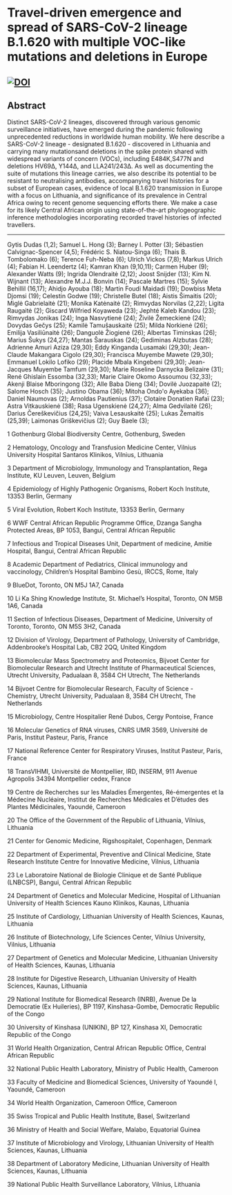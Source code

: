 # Travel-driven emergence and spread of SARS-CoV-2 lineage B.1.620 with multiple VOC-like mutations and deletions in Europe
[![DOI](https://zenodo.org/badge/364236973.svg)](https://zenodo.org/badge/latestdoi/364236973)
---------

## Abstract


Distinct SARS-CoV-2 lineages, discovered through various genomic surveillance initiatives, have emerged during the pandemic following unprecedented reductions in worldwide human mobility. We here describe a SARS-CoV-2 lineage - designated B.1.620 - discovered in Lithuania and carrying many mutationsand deletions in the spike protein shared with widespread variants of concern (VOCs), including E484K,S477N and deletions HV69∆, Y144∆, and LLA241/243∆. As well as documenting the suite of mutations this lineage carries, we also describe its potential to be resistant to neutralising antibodies, accompanying travel histories for a subset of European cases, evidence of local B.1.620 transmission in Europe with a focus on Lithuania, and significance of its prevalence in Central Africa owing to recent genome sequencing efforts there. We make a case for its likely Central African origin using state-of-the-art phylogeographic inference methodologies incorporating recorded travel histories of infected travellers.

-----------



Gytis Dudas (1,2); Samuel L. Hong (3); Barney I. Potter (3); Sébastien Calvignac-Spencer (4,5); Frédéric S. Niatou-Singa (6); Thais B. Tombolomako (6); Terence Fuh-Neba (6); Ulrich Vickos (7,8); Markus Ulrich (4); Fabian H. Leendertz (4); Kamran Khan (9,10,11); Carmen Huber (9); Alexander Watts (9); Ingrida Olendraitė (2,12); Joost Snijder (13); Kim N. Wijnant (13); Alexandre M.J.J. Bonvin (14); Pascale Martres (15); Sylvie Behillil (16,17); Ahidjo Ayouba (18); Martin Foudi Maidadi (19); Dowbiss Meta Djomsi (19); Celestin Godwe (19); Christelle Butel (18); Aistis Šimaitis (20); Miglė Gabrielaitė (21); Monika Katėnaitė (2); Rimvydas Norvilas (2,22); Ligita Raugaitė (2); Giscard Wilfried Koyaweda (23); Jephté Kaleb Kandou (23); Rimvydas Jonikas (24); Inga Nasvytienė (24); Živilė Žemeckienė (24); Dovydas Gečys (25); Kamilė Tamušauskaitė (25); Milda Norkienė (26); Emilija Vasiliūnaitė (26); Danguolė Žiogienė (26); Albertas Timinskas (26); Marius Šukys (24,27); Mantas Šarauskas (24); Gediminas Alzbutas (28); Adrienne Amuri Aziza (29,30); Eddy Kinganda Lusamaki (29,30); Jean-Claude Makangara Cigolo (29,30); Francisca Muyembe Mawete (29,30); Emmanuel Lokilo Lofiko (29); Placide Mbala Kingebeni (29,30); Jean-Jacques Muyembe Tamfum (29,30); Marie Roseline Darnycka Belizaire (31); René Ghislain Essomba (32,33); Marie Claire Okomo Assoumou (32,33); Akenji Blaise Mboringong (32); Alle Baba Dieng (34); Dovilė Juozapaitė (2); Salome Hosch (35); Justino Obama (36); Mitoha Ondo'o Ayekaba (36); Daniel Naumovas (2); Arnoldas Pautienius (37); Clotaire Donatien Rafaï (23); Astra Vitkauskienė (38); Rasa Ugenskienė (24,27); Alma Gedvilaitė (26); Darius Čereškevičius (24,25); Vaiva Lesauskaitė (25); Lukas Žemaitis (25,39); Laimonas Griškevičius (2); Guy Baele (3);

1 Gothenburg Global Biodiversity Centre, Gothenburg, Sweden

2 Hematology, Oncology and Transfusion Medicine Center, Vilnius University Hospital Santaros Klinikos, Vilnius, Lithuania

3 Department of Microbiology, Immunology and Transplantation, Rega Institute, KU Leuven, Leuven, Belgium

4 Epidemiology of Highly Pathogenic Organisms, Robert Koch Institute, 13353 Berlin, Germany

5 Viral Evolution, Robert Koch Institute, 13353 Berlin, Germany

6 WWF Central African Republic Programme Office, Dzanga Sangha Protected Areas, BP 1053, Bangui, Central African Republic

7 Infectious and Tropical Diseases Unit, Department of medicine, Amitie Hospital, Bangui, Central African Republic

8 Academic Department of Pediatrics, Clinical immunology and vaccinology, Children’s Hospital Bambino Gesù, IRCCS, Rome, Italy

9 BlueDot, Toronto, ON M5J 1A7, Canada

10 Li Ka Shing Knowledge Institute, St. Michael’s Hospital, Toronto, ON M5B 1A6, Canada

11 Section of Infectious Diseases, Department of Medicine, University of Toronto, Toronto, ON M5S 3H2, Canada

12 Division of Virology, Department of Pathology, University of Cambridge, Addenbrooke’s Hospital Lab, CB2 2QQ, United Kingdom

13 Biomolecular Mass Spectrometry and Proteomics, Bijvoet Center for Biomolecular Research and Utrecht Institute of Pharmaceutical Sciences, Utrecht University, Padualaan 8, 3584 CH Utrecht, The Netherlands

14 Bijvoet Centre for Biomolecular Research, Faculty of Science - Chemistry, Utrecht University, Padualaan 8, 3584 CH Utrecht, The Netherlands

15 Microbiology, Centre Hospitalier René Dubos, Cergy Pontoise, France

16 Molecular Genetics of RNA viruses, CNRS UMR 3569, Université de Paris, Institut Pasteur, Paris, France

17 National Reference Center for Respiratory Viruses, Institut Pasteur, Paris, France

18 TransVIHMI, Université de Montpellier, IRD, INSERM, 911 Avenue Agropolis 34394 Montpellier cedex, France

19 Centre de Recherches sur les Maladies Émergentes, Ré-émergentes et la Médecine Nucléaire, Institut de Recherches Médicales et D’études des Plantes Médicinales, Yaoundé, Cameroon

20 The Office of the Government of the Republic of Lithuania, Vilnius, Lithuania

21 Center for Genomic Medicine, Rigshospitalet, Copenhagen, Denmark

22 Department of Experimental, Preventive and Clinical Medicine, State Research Institute Centre for Innovative Medicine, Vilnius, Lithuania

23 Le Laboratoire National de Biologie Clinique et de Santé Publique (LNBCSP), Bangui, Central African Republic

24 Department of Genetics and Molecular Medicine, Hospital of Lithuanian University of Health Sciences Kauno Klinikos, Kaunas, Lithuania

25 Institute of Cardiology, Lithuanian University of Health Sciences, Kaunas, Lithuania

26 Institute of Biotechnology, Life Sciences Center, Vilnius University, Vilnius, Lithuania

27 Department of Genetics and Molecular Medicine, Lithuanian University of Health Sciences, Kaunas, Lithuania

28 Institute for Digestive Research, Lithuanian University of Health Sciences, Kaunas, Lithuania

29 National Institute for Biomedical Research (INRB), Avenue De la Democratie (Ex Huileries), BP 1197, Kinshasa-Gombe, Democratic Republic of the Congo

30 University of Kinshasa (UNIKIN), BP 127, Kinshasa XI, Democratic Republic of the Congo

31 World Health Organization, Central African Republic Office, Central African Republic

32 National Public Health Laboratory, Ministry of Public Health, Cameroon

33 Faculty of Medicine and Biomedical Sciences, University of Yaoundé I, Yaoundé, Cameroon

34 World Health Organization, Cameroon Office, Cameroon

35 Swiss Tropical and Public Health Institute, Basel, Switzerland

36 Ministry of Health and Social Welfare, Malabo, Equatorial Guinea

37 Institute of Microbiology and Virology, Lithuanian University of Health Sciences, Kaunas, Lithuania

38 Department of Laboratory Medicine, Lithuanian University of Health Sciences, Kaunas, Lithuania

39 National Public Health Surveillance Laboratory, Vilnius, Lithuania

